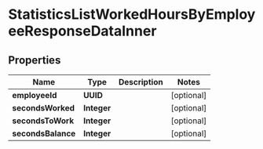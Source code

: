 

# StatisticsListWorkedHoursByEmployeeResponseDataInner


## Properties

| Name | Type | Description | Notes |
|------------ | ------------- | ------------- | -------------|
|**employeeId** | **UUID** |  |  [optional] |
|**secondsWorked** | **Integer** |  |  [optional] |
|**secondsToWork** | **Integer** |  |  [optional] |
|**secondsBalance** | **Integer** |  |  [optional] |



